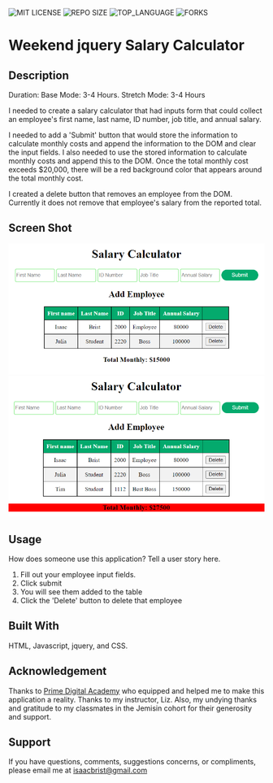 ![MIT LICENSE](https://img.shields.io/github/license/scottbromander/the_marketplace.svg?style=flat-square)
![REPO SIZE](https://img.shields.io/github/repo-size/scottbromander/the_marketplace.svg?style=flat-square)
![TOP_LANGUAGE](https://img.shields.io/github/languages/top/scottbromander/the_marketplace.svg?style=flat-square)
![FORKS](https://img.shields.io/github/forks/scottbromander/the_marketplace.svg?style=social)

# Weekend jquery Salary Calculator

## Description

Duration: Base Mode: 3-4 Hours. Stretch Mode: 3-4 Hours

I needed to create a salary calculator that had inputs form that could collect an employee's first name, last name, ID number, job title, and annual salary.

I needed to add a 'Submit' button that would store the information to calculate monthly costs and append the information to the DOM and clear the input fields. I also needed to use the stored information to calculate monthly costs and append this to the DOM. Once the total monthly cost exceeds $20,000, there will be a red background color that appears around the total monthly cost.

I created a delete button that removes an employee from the DOM. Currently it does not remove that employee's salary from the reported total.

## Screen Shot

![Image 1](./Salary%20Calculator%201.png)
![Image 2](./Salary%20Calculator%202.png)

## Usage

How does someone use this application? Tell a user story here.

1. Fill out your employee input fields.
2. Click submit
3. You will see them added to the table
4. Click the 'Delete' button to delete that employee

## Built With

HTML, Javascript, jquery, and CSS.

## Acknowledgement

Thanks to [Prime Digital Academy](www.primeacademy.io) who equipped and helped me to make this application a reality. Thanks to my instructor, Liz. Also, my undying thanks and gratitude to my classmates in the Jemisin cohort for their generosity and support.

## Support

If you have questions, comments, suggestions concerns, or compliments, please email me at [isaacbrist@gmail.com](www.google.com)
